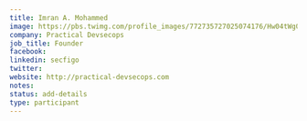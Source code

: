 ```yaml
---
title: Imran A. Mohammed
image: https://pbs.twimg.com/profile_images/772735727025074176/Hw04tWg0_400x400.jpg
company: Practical Devsecops
job_title: Founder
facebook:
linkedin: secfigo
twitter:
website: http://practical-devsecops.com
notes:
status: add-details
type: participant
---
```


<!-- put more details about participant here -->